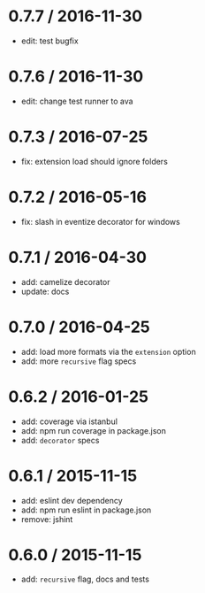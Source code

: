 0.7.7 / 2016-11-30
==================

  * edit: test bugfix

0.7.6 / 2016-11-30
==================

  * edit: change test runner to ava

0.7.3 / 2016-07-25
==================

  * fix: extension load should ignore folders

0.7.2 / 2016-05-16
==================

  * fix: slash in eventize decorator for windows

0.7.1 / 2016-04-30
==================

  * add: camelize decorator
  * update: docs

0.7.0 / 2016-04-25
==================

  * add: load more formats via the `extension` option
  * add: more `recursive` flag specs

0.6.2 / 2016-01-25
==================

  * add: coverage via istanbul
  * add: npm run coverage in package.json
  * add: `decorator` specs

0.6.1 / 2015-11-15
==================

  * add: eslint dev dependency
  * add: npm run eslint in package.json
  * remove: jshint


0.6.0 / 2015-11-15
==================

  * add: `recursive` flag, docs and tests
